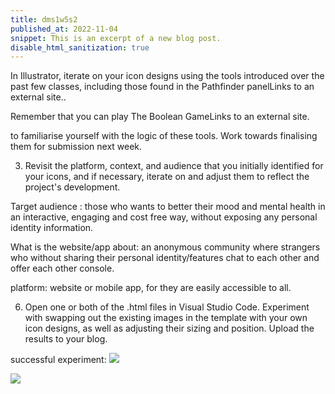 ```yaml
---
title: dms1w5s2
published_at: 2022-11-04
snippet: This is an excerpt of a new blog post.
disable_html_sanitization: true
---
```


In Illustrator, iterate on your icon designs using the tools introduced over the past few classes, including those found in the Pathfinder panelLinks to an external site..

Remember that you can play The Boolean GameLinks to an external site.

to familiarise yourself with the logic of these tools. Work towards finalising them for submission next week.

3. Revisit the platform, context, and audience that you initially identified for your icons, and if necessary, iterate on and adjust them to reflect the project's development.

Target audience :
those who wants to better their mood and mental health in an interactive, engaging and cost free way, without exposing any personal identity information.

What is the website/app about:
an anonymous community where strangers who without sharing their personal identity/features chat to each other and offer each other console.

platform:
website or mobile app, for they are easily accessible to all.

6. Open one or both of the .html files in Visual Studio Code. Experiment with swapping out the existing images in the template with your own icon designs, as well as adjusting their sizing and position. Upload the results to your blog.

successful experiment:
![ ](w5s2/1.png)

![ ](w5s2/2.png)
